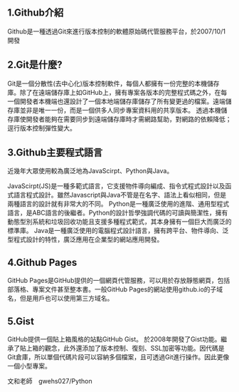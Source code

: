 1.Github介紹
---
Github是一種透過Git來進行版本控制的軟體原始碼代管服務平台，於2007/10/1開發

2.Git是什麼?
---
Git是一個分散性(去中心化)版本控制軟件，每個人都擁有一份完整的本機儲存庫。除了在遠端儲存庫上如GitHub上，擁有專案各版本的完整程式碼之外，在每一個開發者本機端也還設計了一個本地端儲存庫儲存了所有變更過的檔案。遠端儲存庫並非是唯一一份，而是一個供多人同步專案資料用的共享版本。
透過本機儲存庫使開發者能夠在需要同步到遠端儲存庫時才需網路幫助，對網路的依賴降低；逕行版本控制彈性變大。

3.Github主要程式語言
---
近幾年大眾使用較為廣泛地為JavaScirpt、Python與Java。
               
JavaScirpt(JS)是一種多範式語言，它支援物件導向編成、指令式程式設計以及函式語言程式設計。雖然Javascript與Java不管是在名字、語法上看似相同，但是兩種語言的設計就有非常大的不同。
Python是一種廣泛使用的進階、通用型程式語言，是ABC語言的後繼者。Python的設計哲學強調代碼的可讀與簡潔性，擁有動態型別系統和垃圾回收功能且支援多種程式範式，其本身擁有一個巨大而廣泛的標準庫。
Java是一種廣泛使用的電腦程式設計語言，擁有跨平台、物件導向、泛型程式設計的特性，廣泛應用在企業型的網站應用開發。

4.Github Pages
----
GitHub Pages是GitHub提供的一個網頁代管服務，可以用於存放靜態網頁，包括部落格、專案文件甚至整本書。一般GitHub Pages的網站使用github.io的子域名，但是用戶也可以使用第三方域名。

5.Gist
---
GitHub提供一個貼上箱風格的站點GitHub Gist。
於2008年開發了Gist功能。繼承了貼上箱的觀念，此外還添加了版本控制、復刻、SSL加密等功能。因代碼是Git倉庫，所以單個代碼片段可以容納多個檔案，且可透過Git進行操作。因此更像一個小型專案。


文和老師　gwehs027/Python
